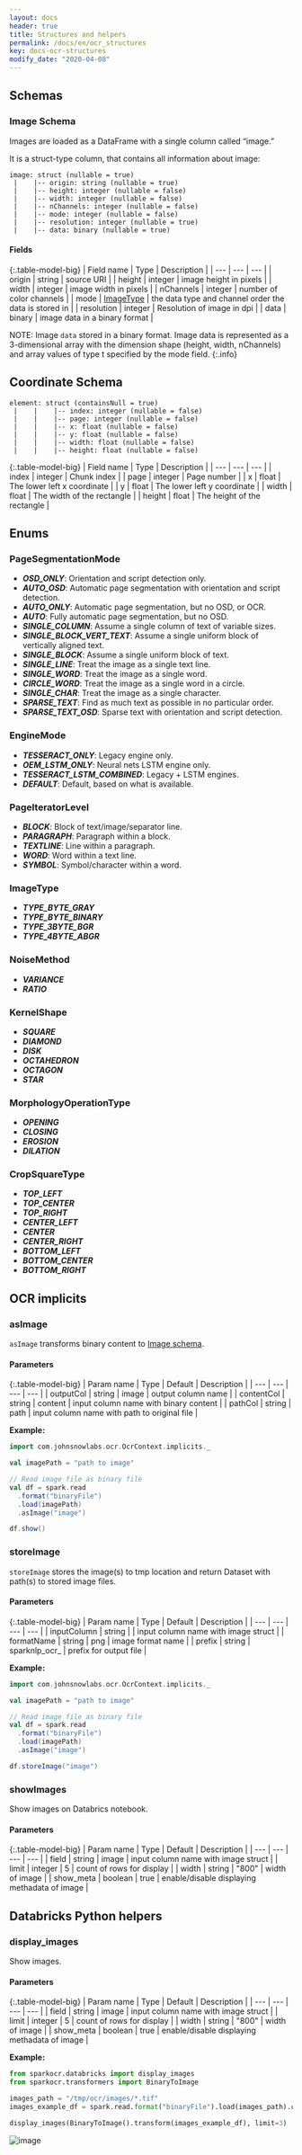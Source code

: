 ```yaml
---
layout: docs
header: true
title: Structures and helpers
permalink: /docs/en/ocr_structures
key: docs-ocr-structures
modify_date: "2020-04-08"
---
```


<div class="h3-box" markdown="1">

## Schemas

### Image Schema

Images are loaded as a DataFrame with a single column called “image.” 

It is a struct-type column, that contains all information about image:

```
image: struct (nullable = true)
 |    |-- origin: string (nullable = true)
 |    |-- height: integer (nullable = false)
 |    |-- width: integer (nullable = false)
 |    |-- nChannels: integer (nullable = false)
 |    |-- mode: integer (nullable = false)
 |    |-- resolution: integer (nullable = true)
 |    |-- data: binary (nullable = true)
```

</div>

#### Fields

{:.table-model-big}
| Field name | Type | Description |
| --- | --- | --- |
| origin | string | source URI  |
| height | integer | image height in pixels |
| width | integer | image width in pixels |
| nChannels | integer | number of color channels |
| mode | [ImageType](#imagetype) | the data type and channel order the data is stored in |
| resolution | integer | Resolution of image in dpi |
| data | binary | image data in a binary format |


NOTE: Image `data` stored in a binary format. Image data is represented
      as a 3-dimensional array with the dimension shape (height, width, nChannels)
      and array values of type t specified by the mode field.
{:.info}

## Coordinate Schema

```
element: struct (containsNull = true)
 |    |    |-- index: integer (nullable = false)
 |    |    |-- page: integer (nullable = false)
 |    |    |-- x: float (nullable = false)
 |    |    |-- y: float (nullable = false)
 |    |    |-- width: float (nullable = false)
 |    |    |-- height: float (nullable = false)
```

{:.table-model-big}
| Field name | Type | Description |
| --- | --- | --- |
| index | integer | Chunk index |
| page | integer | Page number |
| x | float | The lower left x coordinate |
| y | float |  The lower left y coordinate |
| width | float |  The width of the rectangle |
| height | float |  The height of the rectangle |

<div class="h3-box" markdown="1">

## Enums

### PageSegmentationMode

  * ***OSD_ONLY***: Orientation and script detection only.
  * ***AUTO_OSD***: Automatic page segmentation with orientation and script detection.
  * ***AUTO_ONLY***: Automatic page segmentation, but no OSD, or OCR.
  * ***AUTO***: Fully automatic page segmentation, but no OSD.
  * ***SINGLE_COLUMN***: Assume a single column of text of variable sizes.
  * ***SINGLE_BLOCK_VERT_TEXT***: Assume a single uniform block of vertically aligned text.
  * ***SINGLE_BLOCK***: Assume a single uniform block of text.
  * ***SINGLE_LINE***: Treat the image as a single text line.
  * ***SINGLE_WORD***: Treat the image as a single word.
  * ***CIRCLE_WORD***: Treat the image as a single word in a circle.
  * ***SINGLE_CHAR***: Treat the image as a single character.
  * ***SPARSE_TEXT***: Find as much text as possible in no particular order.
  * ***SPARSE_TEXT_OSD***: Sparse text with orientation and script detection.

</div><div class="h3-box" markdown="1">

### EngineMode

  *  ***TESSERACT_ONLY***: Legacy engine only.
  *  ***OEM_LSTM_ONLY***: Neural nets LSTM engine only.
  *  ***TESSERACT_LSTM_COMBINED***: Legacy + LSTM engines.
  *  ***DEFAULT***: Default, based on what is available.
  
</div><div class="h3-box" markdown="1">

### PageIteratorLevel

  * ***BLOCK***: Block of text/image/separator line.
  * ***PARAGRAPH***: Paragraph within a block.
  * ***TEXTLINE***: Line within a paragraph.
  * ***WORD***: Word within a text line.
  * ***SYMBOL***: Symbol/character within a word.

</div><div class="h3-box" markdown="1">

### ImageType
 
 * ***TYPE_BYTE_GRAY***
 * ***TYPE_BYTE_BINARY***
 * ***TYPE_3BYTE_BGR***
 * ***TYPE_4BYTE_ABGR***

</div><div class="h3-box" markdown="1">

### NoiseMethod

 * ***VARIANCE***
 * ***RATIO***

</div><div class="h3-box" markdown="1">

### KernelShape

 * ***SQUARE***
 * ***DIAMOND***
 * ***DISK***
 * ***OCTAHEDRON***
 * ***OCTAGON***
 * ***STAR***

</div><div class="h3-box" markdown="1">

### MorphologyOperationType
    
 * ***OPENING***
 * ***CLOSING***
 * ***EROSION***
 * ***DILATION***

</div><div class="h3-box" markdown="1">

### CropSquareType

 * ***TOP_LEFT***
 * ***TOP_CENTER***
 * ***TOP_RIGHT***
 * ***CENTER_LEFT***
 * ***CENTER***
 * ***CENTER_RIGHT***
 * ***BOTTOM_LEFT***
 * ***BOTTOM_CENTER***
 * ***BOTTOM_RIGHT***

</div><div class="h3-box" markdown="1">

## OCR implicits

### asImage

`asImage` transforms binary content to [Image schema](#image-schema).

</div><div class="h3-box" markdown="1">

#### Parameters

{:.table-model-big}
| Param name | Type | Default | Description |
| --- | --- | --- | --- |
| outputCol | string | image | output column name |
| contentCol | string | content | input column name with binary content |
| pathCol | string | path | input column name with path to original file |

**Example:**

```scala
import com.johnsnowlabs.ocr.OcrContext.implicits._

val imagePath = "path to image"

// Read image file as binary file
val df = spark.read
  .format("binaryFile")
  .load(imagePath)
  .asImage("image")

df.show()
```

</div><div class="h3-box" markdown="1">

### storeImage

`storeImage` stores the image(s) to tmp location and return Dataset with path(s) to stored image files.

</div><div class="h3-box" markdown="1">

#### Parameters

{:.table-model-big}
| Param name | Type | Default | Description |
| --- | --- | --- | --- |
| inputColumn | string | | input column name with image struct |
| formatName | string | png | image format name |
| prefix | string | sparknlp_ocr_ | prefix for output file |


**Example:**

```scala
import com.johnsnowlabs.ocr.OcrContext.implicits._

val imagePath = "path to image"

// Read image file as binary file
val df = spark.read
  .format("binaryFile")
  .load(imagePath)
  .asImage("image")

df.storeImage("image")
```

</div><div class="h3-box" markdown="1">

### showImages

Show images on Databrics notebook.

</div><div class="h3-box" markdown="1">

#### Parameters

{:.table-model-big}
| Param name | Type | Default | Description |
| --- | --- | --- | --- |
| field | string | image | input column name with image struct |
| limit | integer | 5 | count of rows for display  |
| width | string | "800" | width of image |
| show_meta | boolean | true | enable/disable displaying methadata of image |

</div><div class="h3-box" markdown="1">

## Databricks Python helpers

### display_images

Show images.

</div>

#### Parameters

{:.table-model-big}
| Param name | Type | Default | Description |
| --- | --- | --- | --- |
| field | string | image | input column name with image struct |
| limit | integer | 5 | count of rows for display  |
| width | string | "800" | width of image |
| show_meta | boolean | true | enable/disable displaying methadata of image |

**Example:**

```python
from sparkocr.databricks import display_images
from sparkocr.transformers import BinaryToImage

images_path = "/tmp/ocr/images/*.tif"
images_example_df = spark.read.format("binaryFile").load(images_path).cache()

display_images(BinaryToImage().transform(images_example_df), limit=3)
```

![image](/assets/images/ocr/showImage.png)
